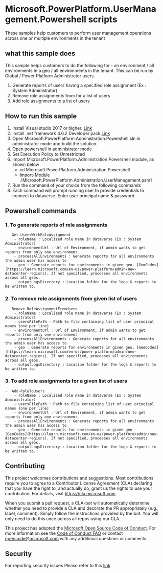 # Microsoft.PowerPlatform.UserManagement.Powershell scripts
These samples help customers to perform user management operations across one or multiple environments in the tenant

## what this sample does
This sample helps customers to do the following for - an environment / all environments in a geo / all environments in the tenant. This can be run by Global / Power Platform Administrator users.
1. Generate reports of users having a specified role assignment (Ex : System Administrator)
2. Remove role assignments from for a list of users 
3. Add role assignments to a list of users

## How to run this sample

1. Install Visual studio 2017 or higher. [Link](https://visualstudio.microsoft.com/downloads/)
2. Install .net framework 4.6.2 Developer pack [Link](https://dotnet.microsoft.com/en-us/download/dotnet-framework/net462)
4. Open Microsoft.PowerPlatform.Administration.Powershell.sln in administrator mode and build the solution. 
5. Open powershell in administrator mode 
6. Set Execution Policy to Unrestricted
7. Import Microsoft.PowerPlatform.Administration.Powershell module, as shown below
    - cd Microsoft.PowerPlatform.Administration.Powershell
    - Import-Module .\Microsoft.PowerPlatform.Administration.UserManagement.psm1
8. Run the command of your choice from the following commands
9. Each command will prompt running user to provide credentials to connect to dataverse. Enter user principal name & password.

## Powershell commands 
### 1. To generate reports of role assignments
    -  Get-UsersWithRoleAssignment 
        - roleName : Localized role name in dataverse (Ex : System Administrator)
        - environmentUrl : Url of Environment, if admin wants to get reports from only one environment
        - processAllEnvironments : Generate reports for all environments the admin user has access to
        - geo : Generate reports for environments in given geo. [GeoCodes](https://learn.microsoft.com/en-us/power-platform/admin/new-datacenter-regions). If not specified, processes all environments across all geos. 
        - outputLogsDirectory : Location folder for the logs & reports to be written to.

### 2. To remove role assignments from given list of users
    -  Remove-RoleAssignmentFromUsers
        - roleName : Localized role name in dataverse (Ex : System Administrator)
        - usersFilePath : Path to file containing list of user princiapl names (one per line) 
        - environmentUrl : Url of Environment, if admin wants to get reports from only one environment
        - processAllEnvironments : Generate reports for all environments the admin user has access to
        - geo : Generate reports for environments in given geo. [GeoCodes](https://learn.microsoft.com/en-us/power-platform/admin/new-datacenter-regions). If not specified, processes all environments across all geos. 
        - outputLogsDirectory : Location folder for the logs & reports to be written to.

### 3. To add role assignments for a given list of users 
    -  Add-RoleToUsers
        - roleName : Localized role name in dataverse (Ex : System Administrator)
        - usersFilePath : Path to file containing list of user princiapl names (one per line) 
        - environmentUrl : Url of Environment, if admin wants to get reports from only one environment
        - processAllEnvironments : Generate reports for all environments the admin user has access to
        - geo : Generate reports for environments in given geo - [GeoCodes](https://learn.microsoft.com/en-us/power-platform/admin/new-datacenter-regions). If not specified, processes all environments across all geos. 
        - outputLogsDirectory : Location folder for the logs & reports to be written to.

## Contributing

This project welcomes contributions and suggestions.  Most contributions require you to agree to a
Contributor License Agreement (CLA) declaring that you have the right to, and actually do, grant us
the rights to use your contribution. For details, visit https://cla.microsoft.com.

When you submit a pull request, a CLA-bot will automatically determine whether you need to provide
a CLA and decorate the PR appropriately (e.g., label, comment). Simply follow the instructions
provided by the bot. You will only need to do this once across all repos using our CLA.

This project has adopted the [Microsoft Open Source Code of Conduct](https://opensource.microsoft.com/codeofconduct/).
For more information see the [Code of Conduct FAQ](https://opensource.microsoft.com/codeofconduct/faq/) or
contact [opencode@microsoft.com](mailto:opencode@microsoft.com) with any additional questions or comments.

## Security
For reporting security issues Please refer to this [link](https://github.com/microsoft/PowerApps-Samples/blob/master/SECURITY.md)
